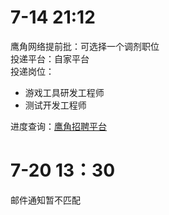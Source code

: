 # 7-14 21:12
鹰角网络提前批：可选择一个调剂职位  
投递平台：自家平台  
投递岗位：
+ 游戏工具研发工程师  
+ 测试开发工程师  

进度查询：[鹰角招聘平台](https://campus.hypergryph.com/campus_apply/hypergryph/26326/#/)

# 7-20 13：30
邮件通知暂不匹配